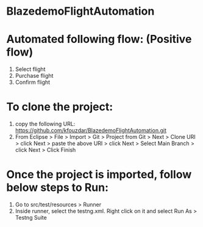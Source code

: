 # BlazedemoFlightAutomation

# Automated following flow: (Positive flow)

1. Select flight
2. Purchase flight
3. Confirm flight

# To clone the project:
1. copy the following URL: https://github.com/kfouzdar/BlazedemoFlightAutomation.git
2. From Eclipse > File > Import > Git > Project from Git > Next > Clone URI > click Next > paste the above URI > click Next > Select Main Branch > click Next > Click Finish

# Once the project is imported, follow below steps to Run:
1. Go to src/test/resources > Runner
2. Inside runner, select the testng.xml. Right click on it and select Run As > Testng Suite

